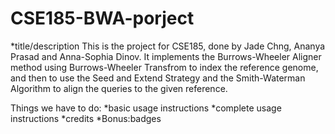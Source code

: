 # CSE185-BWA-porject
*title/description
This is the project for CSE185, done by Jade Chng, Ananya Prasad and Anna-Sophia Dinov. It implements the Burrows-Wheeler Aligner method using Burrows-Wheeler Transfrom to index the reference genome, and then to use the Seed and Extend Strategy and the Smith-Waterman Algorithm to align the queries to the given reference.

Things we have to do: 
*basic usage instructions
*complete usage instructions 
*credits
*Bonus:badges

